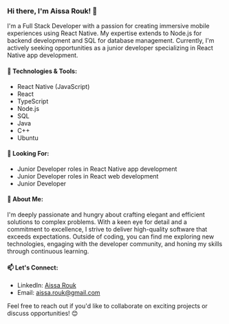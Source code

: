 ### Hi there, I'm Aissa Rouk! 👋

I'm a Full Stack Developer with a passion for creating immersive mobile experiences using React Native. My expertise extends to Node.js for backend development and SQL for database management. Currently, I'm actively seeking opportunities as a junior developer specializing in React Native app development.

#### 🔧 Technologies & Tools:
- React Native (JavaScript)
- React
- TypeScript
- Node.js
- SQL
- Java
- C++
- Ubuntu

#### 💼 Looking For:
- Junior Developer roles in React Native app development
- Junior Developer roles in React web development
- Junior Developer

#### 🌱 About Me:
I'm deeply passionate and hungry about crafting elegant and efficient solutions to complex problems. With a keen eye for detail and a commitment to excellence, I strive to deliver high-quality software that exceeds expectations. Outside of coding, you can find me exploring new technologies, engaging with the developer community, and honing my skills through continuous learning.

#### 📫 Let's Connect:
- LinkedIn: [Aissa Rouk](https://www.linkedin.com/in/aissa-rouk/)
- Email: aissa.rouk@gmail.com

Feel free to reach out if you'd like to collaborate on exciting projects or discuss opportunities! 😊
